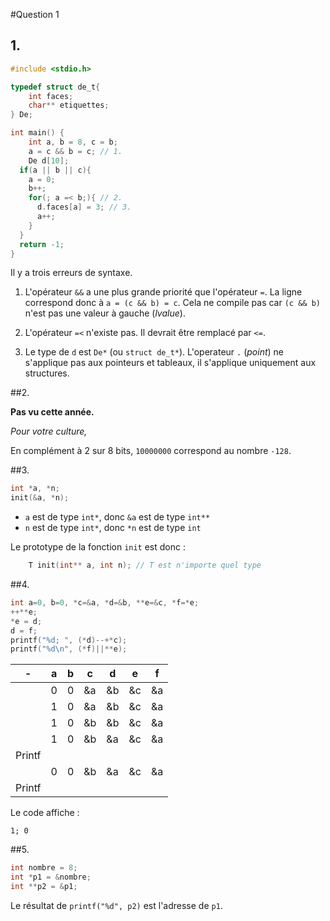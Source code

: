 #Question 1

## 1.
```c
#include <stdio.h>

typedef struct de_t{
	int faces;
	char** etiquettes;
} De;

int main() {
	int a, b = 8, c = b;
	a = c && b = c; // 1.
	De d[10];
  if(a || b || c){
    a = 0;
    b++;
    for(; a =< b;){ // 2.
      d.faces[a] = 3; // 3.
      a++;
    }
  }
  return -1;
}
```

Il y a trois erreurs de syntaxe.

1.  L'opérateur `&&` a une plus grande priorité que l'opérateur `=`. La ligne correspond donc à `a = (c && b) = c`. Cela ne compile pas car `(c && b)` n'est pas une valeur à gauche (_lvalue_).

2. L'opérateur `=<` n'existe pas. Il devrait être remplacé par `<=`.
3. Le type de `d` est `De*` (ou `struct de_t*`). L'operateur `.` (_point_) ne s'applique pas aux pointeurs et tableaux, il s'applique uniquement aux structures.  

##2.

**Pas vu cette année.**

*Pour votre culture,*

En complément à 2 sur 8 bits, `10000000` correspond au nombre `-128`.

##3.
```c
int *a, *n;
init(&a, *n);
```
* `a` est de type `int*`, donc `&a` est de type `int**`
* `n` est de type `int*`, donc `*n` est de type `int`

Le prototype de la fonction `init` est donc :

```c
	T init(int** a, int n); // T est n'importe quel type
```

##4.
```c
int a=0, b=0, *c=&a, *d=&b, **e=&c, *f=*e;
++**e;
*e = d;
d = f;
printf("%d; ", (*d)--+*c);
printf("%d\n", (*f)||**e);
```


| - | a | b | c | d | e | f |
|---|---|---|---|---|---|---|
|   | 0 | 0 | &a| &b | &c | &a |
|   | 1 | 0 | &a| &b | &c | &a |
|   | 1 | 0 | &b| &b | &c | &a |
|   | 1 | 0 | &b| &a | &c | &a |
| Printf |  |   |    |    |    | |
|   | 0 | 0 | &b| &a | &c | &a |
| Printf |  |   |    |    |    | |

Le code affiche :

	1; 0

##5.
```c
int nombre = 8;
int *p1 = &nombre;
int **p2 = &p1;
```

Le résultat de `printf("%d", p2)` est l'adresse de `p1`.
